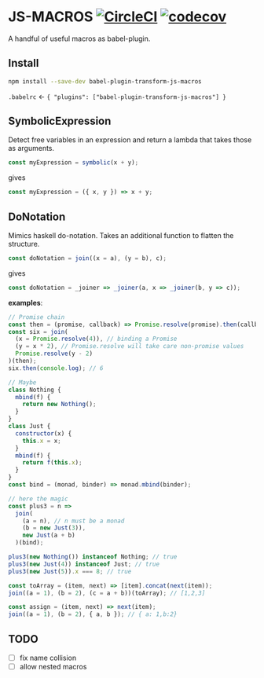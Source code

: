 # JS-MACROS [![CircleCI](https://circleci.com/gh/freddi301/babel-plugin-transform-js-macros/tree/master.svg?style=svg)](https://circleci.com/gh/freddi301/babel-plugin-transform-js-macros/tree/master) [![codecov](https://codecov.io/gh/freddi301/babel-plugin-transform-js-macros/branch/master/graph/badge.svg)](https://codecov.io/gh/freddi301/babel-plugin-transform-js-macros)

A handful of useful macros as babel-plugin.

## Install

```bash
npm install --save-dev babel-plugin-transform-js-macros
```

`.babelrc` <- `{ "plugins": ["babel-plugin-transform-js-macros"] }`

## SymbolicExpression

Detect free variables in an expression and return a lambda that takes those as arguments.

```javascript
const myExpression = symbolic(x + y);
```

gives

```javascript
const myExpression = ({ x, y }) => x + y;
```

## DoNotation

Mimics haskell do-notation. Takes an additional function to flatten the structure.

```javascript
const doNotation = join((x = a), (y = b), c);
```

gives

```javascript
const doNotation = _joiner => _joiner(a, x => _joiner(b, y => c));
```

**examples**:

```javascript
// Promise chain
const then = (promise, callback) => Promise.resolve(promise).then(callback);
const six = join(
  (x = Promise.resolve(4)), // binding a Promise
  (y = x * 2), // Promise.resolve will take care non-promise values
  Promise.resolve(y - 2)
)(then);
six.then(console.log); // 6
```

```javascript
// Maybe
class Nothing {
  mbind(f) {
    return new Nothing();
  }
}
class Just {
  constructor(x) {
    this.x = x;
  }
  mbind(f) {
    return f(this.x);
  }
}
const bind = (monad, binder) => monad.mbind(binder);

// here the magic
const plus3 = n =>
  join(
    (a = n), // n must be a monad
    (b = new Just(3)),
    new Just(a + b)
  )(bind);

plus3(new Nothing()) instanceof Nothing; // true
plus3(new Just(4)) instanceof Just; // true
plus3(new Just(5)).x === 8; // true
```

```javascript
const toArray = (item, next) => [item].concat(next(item));
join((a = 1), (b = 2), (c = a + b))(toArray); // [1,2,3]
```

```javascript
const assign = (item, next) => next(item);
join((a = 1), (b = 2), { a, b }); // { a: 1,b:2}
```

## TODO

* [ ] fix name collision
* [ ] allow nested macros
